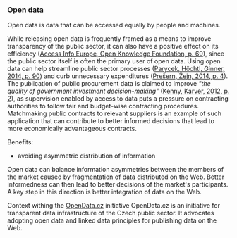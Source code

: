 ### Open data

Open data is data that can be accessed equally by people and machines.

<!-- Explain the Open definition -->

While releasing open data is frequently framed as a means to improve transparency of the public sector, it can also have a positive effect on its efficiency ([Access Info Europe, Open Knowledge Foundation, p. 69](#AccessInfoEurope2011)), since the public sector itself is often the primary user of open data.
Using open data can help streamline public sector processes ([Parycek, Höchtl, Ginner, 2014, p. 90](#Parycek2014)) and curb unnecessary expenditures ([Prešern, Žejn, 2014, p. 4](#Presern2014)).
The publication of public procurement data is claimed to improve *"the quality of government investment decision-making"* ([Kenny, Karver, 2012, p. 2](#Kenny2012)), as supervision enabled by access to data puts a pressure on contracting authorities to follow fair and budget-wise contracting procedures.
Matchmaking public contracts to relevant suppliers is an example of such application that can contribute to better informed decisions that lead to more economically advantageous contracts.

Benefits:

* avoiding asymmetric distribution of information

Open data can balance information asymmetries between the members of the market caused by fragmentation of data distributed on the Web.
Better informedness can then lead to better decisions of the market's participants.
A key step in this direction is better integration of data on the Web.

Context withing the [OpenData.cz](http://opendata.cz) initiative
OpenData.cz is an initiative for transparent data infrastructure of the Czech public sector.
It advocates adopting open data and linked data principles for publishing data on the Web.
